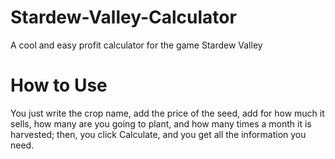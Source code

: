 # Stardew-Valley-Calculator
A cool and easy profit calculator for the game Stardew Valley
# How to Use
You just write the crop name, add the price of the seed, add for how much it sells, how many are you going to plant, and how many times a month it is harvested; then, you click Calculate, and you get all the information you need.
